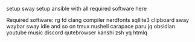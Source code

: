 setup sway
setup ansible with all required software here

Required software:
rg
fd
clang compiler
nerdfonts
sqllite3
clipboard
sway
waybar
sway idle and so on
tmux
nushell
carapace
paru
jq
obsidian
youtube music
discord
qutebrowser
kanshi
zsh
yq
htmlq
